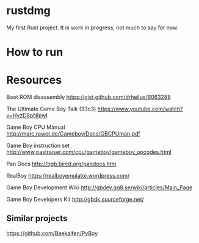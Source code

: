 # rustdmg

My first Rust project. It is work in progress, not much to say for now.

# How to run

# Resources

Boot ROM disassembly
https://gist.github.com/drhelius/6063288

The Ultimate Game Boy Talk (33c3)
https://www.youtube.com/watch?v=HyzD8pNlpwI

Game Boy CPU Manual
http://marc.rawer.de/Gameboy/Docs/GBCPUman.pdf

Game Boy instruction set
http://www.pastraiser.com/cpu/gameboy/gameboy_opcodes.html

Pan Docs
http://bgb.bircd.org/pandocs.htm

RealBoy
https://realboyemulator.wordpress.com/

Game Boy Development Wiki
http://gbdev.gg8.se/wiki/articles/Main_Page

Game Boy Developers Kit
http://gbdk.sourceforge.net/


## Similar projects

https://github.com/Baekalfen/PyBoy

